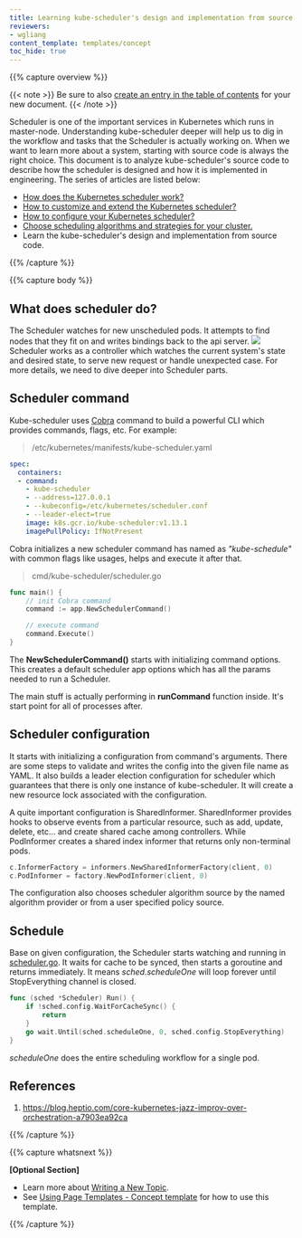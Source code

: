 ```yaml
---
title: Learning kube-scheduler's design and implementation from source code
reviewers:
- wgliang
content_template: templates/concept
toc_hide: true
---
```


{{% capture overview %}}

{{< note >}}
Be sure to also [create an entry in the table of contents](/docs/home/contribute/write-new-topic/#creating-an-entry-in-the-table-of-contents) for your new document.
{{< /note >}}

Scheduler is one of the important services in Kubernetes which runs in master-node. Understanding kube-scheduler deeper will help us to dig in the workflow and tasks that the Scheduler is actually working on. When we want to learn more about a system, starting with source code is always the right choice. This document is to analyze kube-scheduler's source code to describe how the scheduler is designed and how it is implemented in engineering. The series of articles are listed below:

* [How does the Kubernetes scheduler work?](docs/concepts/scheduling/how-scheduler-works/)
* [How to customize and extend the Kubernetes scheduler?](/docs/concepts/scheduling/customization-and-extension/)
* [How to configure your Kubernetes scheduler?](/docs/concepts/scheduling/configure-scheduler/)
* [Choose scheduling algorithms and strategies for your cluster.](TODO)
* Learn the kube-scheduler's design and implementation from source code.

{{% /capture %}}

{{% capture body %}}

## What does scheduler do? 
The Scheduler watches for new unscheduled pods. It attempts to find nodes that they fit on and writes bindings back to the api server.
![](https://i.imgur.com/hfjM5Ok.png)
Scheduler works as a controller which watches the current system's state and desired state, to serve new request or handle unexpected case. For more details, we need to dive deeper into Scheduler parts. 

## Scheduler command

Kube-scheduler uses [Cobra](https://github.com/spf13/cobra) command to build a powerful CLI which provides commands, flags, etc. For example:

>/etc/kubernetes/manifests/kube-scheduler.yaml
```yaml
spec:
  containers:
  - command:
    - kube-scheduler
    - --address=127.0.0.1
    - --kubeconfig=/etc/kubernetes/scheduler.conf
    - --leader-elect=true
    image: k8s.gcr.io/kube-scheduler:v1.13.1
    imagePullPolicy: IfNotPresent
```

Cobra initializes a new scheduler command has named as *"kube-schedule"* with common flags like usages, helps  and execute it after that.
>cmd/kube-scheduler/scheduler.go
```go
func main() {
    // init Cobra command 
    command := app.NewSchedulerCommand()

    // execute command
    command.Execute()
}
```
The **NewSchedulerCommand()** starts with initializing command options. This creates a default scheduler app options which has all the params needed to run a Scheduler.

The main stuff is actually performing in **runCommand** function inside. It's start point for all of processes after.

## Scheduler configuration
It starts with initializing a configuration from command's arguments. There are some steps to validate and writes the config into the given file name as YAML.
It also builds a leader election configuration for scheduler which guarantees that there is only one instance of kube-scheduler. It will create a new resource lock associated with the configuration.

A quite important configuration is SharedInformer. SharedInformer provides hooks to observe events from a particular resource, such as add, update, delete, etc... and create shared cache among controllers. While PodInformer creates a shared index informer that returns only non-terminal pods.
```go
c.InformerFactory = informers.NewSharedInformerFactory(client, 0)
c.PodInformer = factory.NewPodInformer(client, 0)
```  
The configuration also chooses scheduler algorithm source by the named algorithm provider or from a user specified policy source. 
 

## Schedule
Base on given configuration, the Scheduler starts watching and running in [scheduler.go](https://github.com/kubernetes/kubernetes/blob/master/pkg/scheduler/scheduler.go). 
It waits for cache to be synced, then starts a goroutine and returns immediately. It means _sched.scheduleOne_ will loop forever until StopEverything channel is closed.
```go
func (sched *Scheduler) Run() {
    if !sched.config.WaitForCacheSync() {
        return
    }
    go wait.Until(sched.scheduleOne, 0, sched.config.StopEverything)
}
```
_scheduleOne_ does the entire scheduling workflow for a single pod. 



## References
1. https://blog.heptio.com/core-kubernetes-jazz-improv-over-orchestration-a7903ea92ca

{{% /capture %}}

{{% capture whatsnext %}}

**[Optional Section]**

* Learn more about [Writing a New Topic](/docs/home/contribute/write-new-topic/).
* See [Using Page Templates - Concept template](/docs/home/contribute/page-templates/#concept_template) for how to use this template.

{{% /capture %}}


